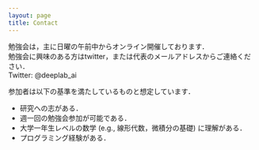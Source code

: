 ```yaml
---
layout: page
title: Contact
---
```


勉強会は，主に日曜の午前中からオンライン開催しております．\
勉強会に興味のある方はtwitter，または代表のメールアドレスからご連絡ください．\
Twitter: @deeplab_ai

参加者は以下の基準を満たしているものと想定しています．
- 研究への志がある．
- 週一回の勉強会参加が可能である．
- 大学一年生レベルの数学 (e.g., 線形代数，微積分の基礎) に理解がある．
- プログラミング経験がある．